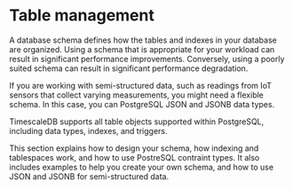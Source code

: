 # Table management
A database schema defines how the tables and indexes in your database are
organized. Using a schema that is appropriate for your workload can result in
significant performance improvements. Conversely, using a poorly suited schema
can result in significant performance degradation.

If you are working with semi-structured data, such as readings from IoT sensors
that collect varying measurements, you might need a flexible schema. In this
case, you can PostgreSQL JSON and JSONB data types.

TimescaleDB supports all table objects supported within PostgreSQL, including
data types, indexes, and triggers.

This section explains how to design your schema, how indexing and tablespaces
work, and how to use PostreSQL contraint types. It also includes examples to
help you create your own schema, and how to use JSON and JSONB for
semi-structured data.
